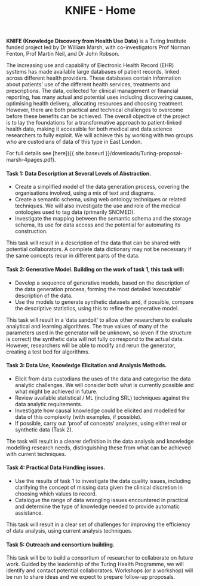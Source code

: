 ﻿---
title: "KNIFE - Home"
layout: homelay
excerpt: "Knowledge Discovery from Health Use Data"
sitemap: false
permalink: /
---


**KNIFE (Knowledge Discovery from Health Use Data)** is a Turing Institute funded project led by Dr William Marsh, with co-investigators Prof Norman Fenton, Prof Martin Neil, and Dr John Robson.

The increasing use and capability of Electronic Health Record (EHR) systems has made available large databases of patient records, linked across different health providers. These databases contain information about patients’ use of the different health services, treatments and prescriptions. The data, collected for clinical management or financial reporting, has many actual and potential uses including discovering causes, optimising health delivery, allocating resources and choosing treatment. However, there are both practical and technical challenges to overcome before these benefits can be achieved. The overall objective of the project is to lay the foundations for a transformative approach to patient-linked health data, making it accessible for both medical and data science researchers to fully exploit. We will achieve this by working with two groups who are custodians of data of this type in East London.

For full details see [here]({{ site.baseurl }}/downloads/Turing-proposal-marsh-4pages.pdf).




#### **Task 1: Data Description at Several Levels of Abstraction.**

*  Create a simplified model of the data generation process, covering the organisations involved, using a mix of text and diagrams.
*  Create a semantic schema, using web ontology techniques or related techniques. We will also investigate the use and role of the medical ontologies used to tag data (primarily SNOMED).
*  Investigate the mapping between the semantic schema and the storage schema, its use for data access and the potential for automating its construction.

This task will result in a description of the data that can be shared with potential collaborators. A complete data dictionary may not be necessary if the same concepts recur in different parts of the data.



#### **Task 2: Generative Model. Building on the work of task 1, this task will:**

*  Develop a sequence of generative models, based on the description of the data generation process, forming the most detailed ‘executable’ description of the data.
*  Use the models to generate synthetic datasets and, if possible, compare the descriptive statistics, using this to refine the generative model.

This task will result in a ‘data sandpit’ to allow other researchers to evaluate analytical and learning algorithms. The true values of many of the parameters used in the generator will be unknown, so (even if the structure is correct) the synthetic data will not fully correspond to the actual data. However, researchers will be able to modify and rerun the generator, creating a test bed for algorithms. 



#### **Task 3: Data Use, Knowledge Elicitation and Analysis Methods.**

*  Elicit from data custodians the uses of the data and categorise the data analytic challenges. We will consider both what is currently possible and what might be achieved in future.
*  Review available statistical / ML (including SRL) techniques against the data analytic requirements.
*  Investigate how causal knowledge could be elicited and modelled for data of this complexity (with examples, if possible).
*  If possible, carry out ‘proof of concepts’ analyses, using either real or synthetic data (Task 2).

The task will result in a clearer definition in the data analysis and knowledge modelling research needs, distinguishing these from what can be achieved with current techniques. 



#### **Task 4: Practical Data Handling issues.**

*  Use the results of task 1 to investigate the data quality issues, including clarifying the concept of missing data given the clinical discretion in choosing which values to record.
*  Catalogue the range of data wrangling issues encountered in practical and determine the type of knowledge needed to provide automatic assistance.

This task will result in a clear set of challenges for improving the efficiency of data analysis, using current analysis techniques.


#### **Task 5: Outreach and consortium building.**

This task will be to build a consortium of researcher to collaborate on future work. Guided by the leadership of the Turing Health Programme, we will identify and contact potential collaborators. Workshops (or a workshop) will be run to share ideas and we expect to prepare follow-up proposals. 




